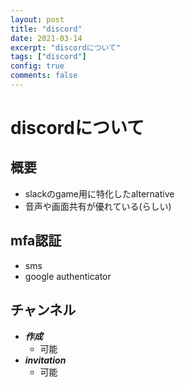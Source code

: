 ```yaml
---
layout: post
title: "discord"
date: 2021-03-14
excerpt: "discordについて"
tags: ["discord"]
config: true
comments: false
---
```


# discordについて

## 概要
 - slackのgame用に特化したalternative
 - 音声や画面共有が優れている(らしい)

## mfa認証
 - sms
 - google authenticator

## チャンネル
 - ***作成***
   - 可能
 - ***invitation***
   - 可能
